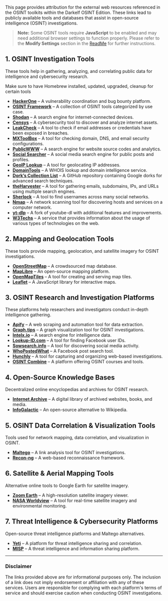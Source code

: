 This page provides attribution for the external web resources referenced in the OSINT toolkits within the Darkelf OSINT Edition. These links lead to publicly available tools and databases that assist in open-source intelligence (OSINT) investigations.  

> **Note:** Some OSINT tools require **JavaScript** to be enabled and may need additional browser settings to function properly. Please refer to the **Modify Settings** section in the [ReadMe](https://github.com/Darkelf2024/Darkelf-Browser/blob/main/README.md) for further instructions.  

## **1. OSINT Investigation Tools**  

These tools help in gathering, analyzing, and correlating public data for intelligence and cybersecurity research.

Make sure to have Homebrew installed, updated, upgraded, cleanup for certain tools

- **[HackerOne](https://www.hackerone.com/)** – A vulnerability coordination and bug bounty platform.  
- **[OSINT Framework](https://osintframework.com/)** – A collection of OSINT tools categorized by use case.    
- **[Shodan](https://www.shodan.io/)** – A search engine for internet-connected devices.  
- **[Censys](https://censys.io/)** – A cybersecurity tool to discover and analyze internet assets.  
- **[LeakCheck](https://leakcheck.io/)** – A tool to check if email addresses or credentials have been exposed in breaches.  
- **[MXToolBox](https://mxtoolbox.com/whois.aspx/)** – A tool for checking domain, DNS, and email security configurations.  
- **[PublicWWW](https://publicwww.com/)** – A search engine for website source codes and analytics.    
- **[Social Searcher](https://social-searcher.com/)** – A social media search engine for public posts and profiles.  
- **[GeoIP Lookup](https://ipinfo.io/)** – A tool for geolocating IP addresses.  
- **[DomainTools](https://www.domaintools.com/)** – A WHOIS lookup and domain intelligence service.  
- **[Dork’s Collection List](https://github.com/cipher387/Dorks-collections-list/)** – A GitHub repository containing Google dorks for advanced search techniques.  
- **[theHarvester](https://github.com/laramies/theHarvester)** – A tool for gathering emails, subdomains, IPs, and URLs using multiple search engines.  
- **[Sherlock](https://github.com/sherlock-project/sherlock)** – A tool to find usernames across many social networks.
- **[Nmap](https://nmap.org/)** – A network scanning tool for discovering hosts and services on a computer network.
- **[yt-dlp](https://github.com/yt-dlp/yt-dlp)** – A fork of youtube-dl with additional features and improvements.
- **[W3Techs](https://w3techs.com/)** – A service that provides information about the usage of various types of technologies on the web. 

## **2. Mapping and Geolocation Tools**  

These tools provide mapping, geolocation, and satellite imagery for OSINT investigations.  

- **[OpenStreetMap](https://www.openstreetmap.org/)** – A crowdsourced map database.  
- **[MapLibre](https://maplibre.org/)** – An open-source mapping platform.  
- **[OpenMapTiles](https://openmaptiles.org/)** – A tool for creating and serving map tiles.  
- **[Leaflet](https://leafletjs.com/)** – A JavaScript library for interactive maps.  

## **3. OSINT Research and Investigation Platforms**  

These platforms help researchers and investigators conduct in-depth intelligence gathering.  

- **[Apify](https://www.apify.com/)** – A web scraping and automation tool for data extraction.  
- **[Graph.tips](https://graph.tips/)** – A graph visualization tool for OSINT investigations.  
- **[Intelx.io](https://intelx.io/)** – A search engine for intelligence data.  
- **[Lookup-ID.com](https://lookup-id.com/)** – A tool for finding Facebook user IDs.  
- **[Sowsearch.info](https://sowsearch.info/)** – A tool for discovering social media activity.  
- **[WhoPostedWhat](https://whopostedwhat.com/)** – A Facebook post search tool.  
- **[Hunchly](https://www.hunch.ly/)** – A tool for capturing and organizing web-based investigations.  
- **[OSINT Combine](https://www.osintcombine.com/)** – A platform offering OSINT courses and tools.  

## **4. Open-Source Knowledge Bases**  

Decentralized online encyclopedias and archives for OSINT research.  

- **[Internet Archive](https://archive.org/)** – A digital library of archived websites, books, and media.  
- **[InfoGalactic](https://infogalactic.com/info/Main_Page/)** – An open-source alternative to Wikipedia.  

## **5. OSINT Data Correlation & Visualization Tools**  

Tools used for network mapping, data correlation, and visualization in OSINT.  

- **[Maltego](https://www.maltego.com/)** – A link analysis tool for OSINT investigations.  
- **[Recon-ng](https://github.com/lanmaster53/recon-ng/)** – A web-based reconnaissance framework.  

## **6. Satellite & Aerial Mapping Tools**  

Alternative online tools to Google Earth for satellite imagery.  

- **[Zoom Earth](https://zoom.earth/)** – A high-resolution satellite imagery viewer.  
- **[NASA Worldview](https://worldview.earthdata.nasa.gov/)** – A tool for real-time satellite imagery and environmental monitoring.  

## **7. Threat Intelligence & Cybersecurity Platforms**  

Open-source threat intelligence platforms and Maltego alternatives.  

- **[Yeti](https://yeti-platform.github.io/)** – A platform for threat intelligence sharing and correlation.  
- **[MISP](https://www.misp-project.org/)** – A threat intelligence and information sharing platform.  

---

### **Disclaimer**  
The links provided above are for informational purposes only. The inclusion of a link does not imply endorsement or affiliation with any of these services. Users are responsible for complying with each platform's terms of service and should exercise caution when conducting OSINT investigations.
